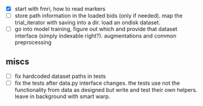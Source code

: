 

 - [x] start with fmri, how to read markers
 - [ ] store path information in the loaded bids (only if needed). map the trial_iterator with saving into a dir. load an ondisk dataset.
 - [ ] go into model training, figure out which and provide that dataset interface (simply indexable right?). augmentations and common preprocessing

## miscs

 - [ ] fix hardcoded dataset paths in tests
 - [ ] fix the tests after data.py interface changes. the tests use not the functionality from data as designed but write and test their own helpers. leave in background with smart warp.
